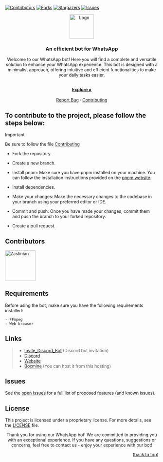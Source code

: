 <a name="readme-top"></a>

[![Contributors][contributors-shield]][contributors-url]
[![Forks][forks-shield]][forks-url]
[![Stargazers][stars-shield]][stars-url]
[![Issues][issues-shield]][issues-url]

<div align="center">
  <a href="/">
    <img src="https://hedystia.com/img/Hedystia.png" alt="Logo" width="80" height="80">
  </a>

<h3 align="center">An efficient bot for WhatsApp</h3>

  <p align="center">
	<p>Welcome to our WhatsApp bot! Here you will find a complete and versatile solution to enhance your WhatsApp experience. This bot is designed with a minimalist approach, offering intuitive and efficient functionalities to make your daily tasks easier.</p>
    <br />
    <a href="/"><strong>Explore »</strong></a>
    <br />
    <br />
    <a href="https://github.com/Zastinian/HedystiaMD/issues/new">Report Bug</a>
    ·
    <a href="/.github/CONTRIBUTING.md">Contributing</a>
  </p>
</div>

## To contribute to the project, please follow the steps below:

> [!IMPORTANT]
> Be sure to follow the file <a href="/.github/CONTRIBUTING.md">Contributing</a>

- Fork the repository.

- Create a new branch.

- Install pnpm: Make sure you have pnpm installed on your machine. You can follow the installation instructions provided on the [pnpm website](https://pnpm.io/installation#using-corepack).

- Install dependencies.

- Make your changes: Make the necessary changes to the codebase in your branch using your preferred editor or IDE.

- Commit and push: Once you have made your changes, commit them and push the branch to your forked repository.

- Create a pull request.

## Contributors

<a href="https://github.com/Zastinian"><img src="https://github.com/Zastinian.png" width="100" height="100" alt="Zastinian" /></a>

## Requirements

Before using the bot, make sure you have the following requirements installed:

```
- FFmpeg
- Web browser
```

## Links

> - [Invite_Discord_Bot](https://hedystia.com/invite) (Discord bot invitation)
> - [Discord](https://hedystia.com/support)
> - [Website](https://hedystia.com/)
> - [Boxmine](https://boxmineworld.com/) (You can host it from this hosting)

## Issues

See the [open issues](https://github.com/Zastinian/HedystiaMD/issues) for a full list of proposed features (and known issues).

## License

This project is licensed under a proprietary license. For more details, see the [LICENSE](/license.md) file.

<div align="center">
  <p>Thank you for using our WhatsApp bot! We are committed to providing you with an exceptional experience. If you have any questions, suggestions or concerns, feel free to contact us - enjoy your experience with our bot!</p>
</div>

<p align="right">(<a href="#readme-top">back to top</a>)</p>

[contributors-shield]: https://img.shields.io/github/contributors/Zastinian/HedystiaMD.svg?style=for-the-badge
[contributors-url]: https://github.com/Zastinian/HedystiaMD/graphs/contributors
[forks-shield]: https://img.shields.io/github/forks/Zastinian/HedystiaMD.svg?style=for-the-badge
[forks-url]: https://github.com/Zastinian/HedystiaMD/network/members
[stars-shield]: https://img.shields.io/github/stars/Zastinian/HedystiaMD.svg?style=for-the-badge
[stars-url]: https://github.com/Zastinian/HedystiaMD/stargazers
[issues-shield]: https://img.shields.io/github/issues/Zastinian/HedystiaMD.svg?style=for-the-badge
[issues-url]: https://github.com/Zastinian/HedystiaMD/issues

